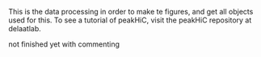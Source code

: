 This is the data processing in order to make te figures, and get all objects used for this.
To see a tutorial of peakHiC, visit the peakHiC repository at delaatlab.

not finished yet with commenting
